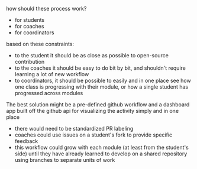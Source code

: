 how should these process work?
* for students
* for coaches
* for coordinators

based on these constraints:
* to the student it should be as close as possible to open-source contribution
* to the coaches it should be easy to do bit by bit, and shouldn't require learning a lot of new workflow
* to coordinators, it should be possible to easily and in one place see how one class is progressing with their module, or how a single student has progressed across modules


The best solution might be a pre-defined github workflow and a dashboard app built off the github api for visualizing the activity simply and in one place
* there would need to be standardized PR labeling
* coaches could use issues on a student's fork to provide specific feedback
* this workflow could grow with each module (at least from the student's side) until they have already learned to develop on a shared repository using branches to separate units of work
